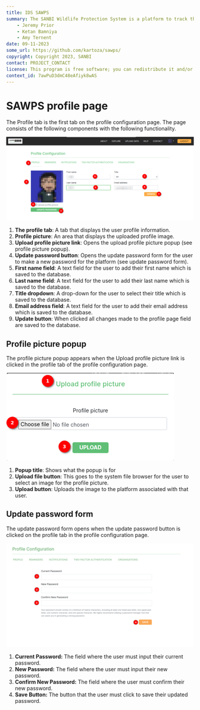 ```yaml
---
title: IDS SAWPS
summary: The SANBI Wildlife Protection System is a platform to track the population levels of endangered wildlife.
    - Jeremy Prior
    - Ketan Bamniya
    - Amy Ternent
date: 09-11-2023
some_url: https://github.com/kartoza/sawps/
copyright: Copyright 2023, SANBI
contact: PROJECT_CONTACT
license: This program is free software; you can redistribute it and/or modify it under the terms of the GNU Affero General Public License as published by the Free Software Foundation; either version 3 of the License, or (at your option) any later version.
context_id: 7awPuD3dmC48eAfiyk8wAS
---
```


# SAWPS profile page

The Profile tab is the first tab on the profile configuration page. The page consists of the following components with the following functionality.

![Profile Page](img/profile.png)

1. **The profile tab**: A tab that displays the user profile information.
2. **Profile picture**: An area that displays the uploaded profile image.
3. **Upload profile picture link**: Opens the upload profile picture popup (see profile picture popup).
4. **Update password button**: Opens the update password form for the user to make a new password for the platform (see update password form).
5. **First name field**: A text field for the user to add their first name which is saved to the database.
6. **Last name field**: A text field for the user to add their last name which is saved to the database.
7. **Title dropdown**: A drop-down for the user to select their title which is saved to the database.
8. **Email address field**: A text field for the user to add their email address which is saved to the database.
9. **Update button**: When clicked all changes made to the profile page field are saved to the database.

## Profile picture popup

The profile picture popup appears when the Upload profile picture link is clicked in the profile tab of the profile configuration page.

![Profile picture popup](img/profile-picture-upload.png)

1. **Popup title**: Shows what the popup is for
2. **Upload file button**: This goes to the system file browser for the user to select an image for the profile picture.
3. **Upload button**: Uploads the image to the platform associated with that user.

## Update password form

The update password form opens when the update password button is clicked on the profile tab in the profile configuration page.

![Update Password](./img/update-password.png)

1. **Current Password:** The field where the user must input their current password.
2. **New Password:** The field where the user must input their new password.
3. **Confirm New Password:** The field where the user must confirm their new password.
4. **Save Button:** The button that the user must click to save their updated password.
